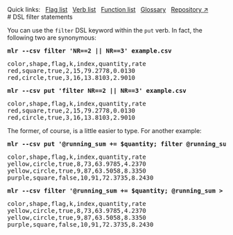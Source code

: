 <!---  PLEASE DO NOT EDIT DIRECTLY. EDIT THE .md.in FILE PLEASE. --->
<div>
<span class="quicklinks">
Quick links:
&nbsp;
<a class="quicklink" href="../reference-main-flag-list/index.html">Flag list</a>
&nbsp;
<a class="quicklink" href="../reference-verbs/index.html">Verb list</a>
&nbsp;
<a class="quicklink" href="../reference-dsl-builtin-functions/index.html">Function list</a>
&nbsp;
<a class="quicklink" href="../glossary/index.html">Glossary</a>
&nbsp;
<a class="quicklink" href="https://github.com/johnkerl/miller" target="_blank">Repository ↗</a>
</span>
</div>
# DSL filter statements

You can use the `filter` DSL keyword within the `put` verb. In fact, the following two are synonymous:

<pre class="pre-highlight-in-pair">
<b>mlr --csv filter 'NR==2 || NR==3' example.csv</b>
</pre>
<pre class="pre-non-highlight-in-pair">
color,shape,flag,k,index,quantity,rate
red,square,true,2,15,79.2778,0.0130
red,circle,true,3,16,13.8103,2.9010
</pre>

<pre class="pre-highlight-in-pair">
<b>mlr --csv put 'filter NR==2 || NR==3' example.csv</b>
</pre>
<pre class="pre-non-highlight-in-pair">
color,shape,flag,k,index,quantity,rate
red,square,true,2,15,79.2778,0.0130
red,circle,true,3,16,13.8103,2.9010
</pre>

The former, of course, is a little easier to type. For another example:

<pre class="pre-highlight-in-pair">
<b>mlr --csv put '@running_sum += $quantity; filter @running_sum > 500' example.csv</b>
</pre>
<pre class="pre-non-highlight-in-pair">
color,shape,flag,k,index,quantity,rate
yellow,circle,true,8,73,63.9785,4.2370
yellow,circle,true,9,87,63.5058,8.3350
purple,square,false,10,91,72.3735,8.2430
</pre>

<pre class="pre-highlight-in-pair">
<b>mlr --csv filter '@running_sum += $quantity; @running_sum > 500' example.csv</b>
</pre>
<pre class="pre-non-highlight-in-pair">
color,shape,flag,k,index,quantity,rate
yellow,circle,true,8,73,63.9785,4.2370
yellow,circle,true,9,87,63.5058,8.3350
purple,square,false,10,91,72.3735,8.2430
</pre>
